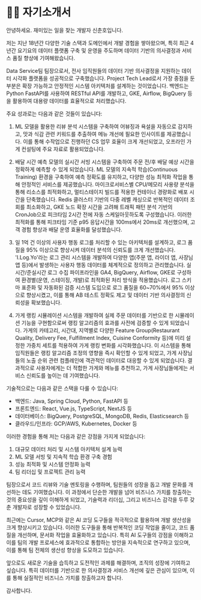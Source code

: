# 👨‍💻 자기소개서

안녕하세요. 재미있는 일을 찾는 개발자 신춘호입니다.

저는 지난 18년간 다양한 기술 스택과 도메인에서 개발 경험을 쌓아왔으며, 특히 최근 4년간 요기요의 데이터 플랫폼 구축 및 운영을 주도하며 데이터 기반의 의사결정과 서비스 품질 향상에 기여해왔습니다.

Data Service팀 팀장으로서, 전사 임직원들의 데이터 기반 의사결정을 지원하는 데이터 시각화 플랫폼을 성공적으로 구축했습니다. Project Tech Lead로서 가장 중점을 둔 부분은 확장 가능하고 안정적인 시스템 아키텍처를 설계하는 것이었습니다. 백엔드는 Python FastAPI를 사용하여 RESTful API를 개발하고, GKE, Airflow, BigQuery 등을 활용하여 대용량 데이터를 효율적으로 처리했습니다.

주요 성과로는 다음과 같은 것들이 있습니다:

1. ML 모델을 활용한 리뷰 분석 시스템을 구축하여 어뷰징과 욕설을 자동으로 감지하고, 맛과 식감 관련 키워드를 추출하여 메뉴 개선에 필요한 인사이트를 제공했습니다. 이를 통해 수작업으로 진행하던 CS 업무 효율이 크게 개선되었고, 오프라인 가게 컨설팅에 주요 자료로 활용되었습니다.

2. 배달 시간 예측 모델의 실시간 서빙 시스템을 구축하여 주문 전/후 배달 예상 시간을 정확하게 예측할 수 있게 되었습니다. ML 모델의 지속적 학습(Continuous Training) 환경을 구축하여 예측 정확도를 유지하고, 다양한 성능 최적화 작업을 통해 안정적인 서비스를 제공했습니다. 마이크로서비스별 CPU/메모리 사용량 분석을 통해 리소스를 최적화하고, 멀티스테이지 빌드를 적용한 컨테이너 경량화로 배포 시간을 단축했습니다. Redis 클러스터 기반의 다중 레벨 캐싱으로 반복적인 데이터 조회를 최소화하고, GKE 노드 확장 시간을 고려해 트래픽 패턴 분석 기반의 CronJob으로 피크타임 2시간 전에 자동 스케일아웃하도록 구성했습니다. 이러한 최적화를 통해 피크타임 기준 p95 응답시간을 100ms에서 20ms로 개선했으며, 고객 경험 향상과 배달 운영 효율화를 달성했습니다.

3. 일 1억 건 이상의 사용자 행동 로그를 처리할 수 있는 아키텍처를 설계하고, 로그 품질을 95% 이상으로 향상시켜 데이터 분석의 신뢰도를 크게 개선했습니다. 'I.Log.Yo'라는 로그 관리 시스템을 개발하여 다양한 앱(주문 앱, 라이더 앱, 사장님 앱 등)에서 발생하는 사용자 행동 데이터를 체계적으로 정의하고 관리했습니다. 실시간/준실시간 로그 수집 파이프라인을 GA4, BigQuery, Airflow, GKE로 구성하여 환경별(운영, 스테이징, 개발)로 최적화된 처리 방식을 적용했습니다. 로그 스키마 표준화 및 자동화된 검증 시스템 도입으로 로그 품질을 60~70%에서 95% 이상으로 향상시켰고, 이를 통해 AB 테스트 정확도 제고 및 데이터 기반 의사결정의 신뢰성을 확보했습니다.

4. 가게 랭킹 시뮬레이션 시스템을 개발하여 실제 주문 데이터를 기반으로 한 시뮬레이션 기능을 구현함으로써 랭킹 알고리즘의 효과를 사전에 검증할 수 있게 되었습니다. 가게의 카테고리, 시간대, 지역별로 다양한 Feature Group(Restaurant Quality, Delivery Fee, Fulfillment Index, Cuisine Conformity 등)에 미리 설정한 가중치 세트를 적용하여 가게 랭킹 변화를 시각화했습니다. 이 시스템을 통해 임직원들은 랭킹 알고리즘 조정의 영향을 즉시 확인할 수 있게 되었고, 가게 사장님들의 노출 순위 관련 컴플레인에 객관적인 데이터로 대응할 수 있게 되었습니다. 결과적으로 사용자에게는 더 적합한 가게와 메뉴를 추천하고, 가게 사장님들에게는 서비스 신뢰도를 높이는 데 기여했습니다.

기술적으로는 다음과 같은 스택을 다룰 수 있습니다:
- 백엔드: Java, Spring Cloud, Python, FastAPI 등
- 프론트엔드: React, Vue.js, TypeScript, NextJS 등
- 데이터베이스: BigQuery, PostgreSQL, MongoDB, Redis, Elasticsearch 등
- 클라우드/인프라: GCP/AWS, Kubernetes, Docker 등

이러한 경험을 통해 저는 다음과 같은 강점을 가지게 되었습니다:

1. 대규모 데이터 처리 및 시스템 아키텍처 설계 능력
2. ML 모델 서빙 및 지속적 학습 환경 구축 경험
3. 성능 최적화 및 시스템 안정화 능력
4. 팀 리더십 및 프로젝트 관리 능력

팀장으로서 코드 리뷰와 기술 멘토링을 수행하며, 팀원들의 성장을 돕고 개발 문화를 개선하는 데도 기여했습니다. 이 과정에서 단순한 개발을 넘어 비즈니스 가치를 창출하는 것의 중요성을 깊이 이해하게 되었고, 기술력과 리더십, 그리고 비즈니스 감각을 두루 갖춘 개발자로 성장할 수 있었습니다.

최근에는 Cursor, MCP와 같은 AI 코딩 도구들을 적극적으로 활용하며 개발 생산성을 크게 향상시키고 있습니다. 이러한 도구들을 통해 반복적인 코딩 작업을 줄이고, 코드 품질을 개선하며, 문서화 작업을 효율화하고 있습니다. 특히 AI 도구들의 강점을 이해하고 이를 팀의 개발 프로세스에 효과적으로 통합하는 방안을 지속적으로 연구하고 있으며, 이를 통해 팀 전체의 생산성 향상을 도모하고 있습니다.

앞으로도 새로운 기술을 습득하고 도전적인 과제를 해결하며, 조직의 성장에 기여하고 싶습니다. 특히 데이터를 기반으로 한 의사결정과 서비스 개선에 깊은 관심이 있으며, 이를 통해 실질적인 비즈니스 가치를 창출하고자 합니다.

감사합니다.
